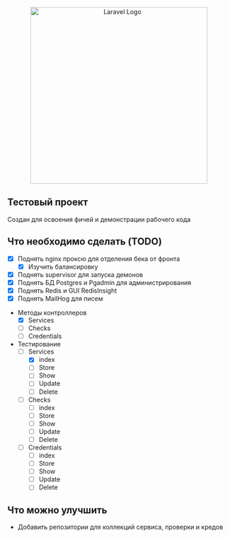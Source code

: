 <p align="center">
<img src="https://raw.githubusercontent.com/laravel/art/master/logo-lockup/5%20SVG/2%20CMYK/1%20Full%20Color/laravel-logolockup-cmyk-red.svg" width="400" alt="Laravel Logo">
</p>

## Тестовый проект

Создан для освоения фичей и демонстрации рабочего кода

## Что необходимо сделать (TODO)

- [x] Поднять nginx проксю для отделения бека от фронта
    - [x] Изучить балансировку
- [x] Поднять supervisor для запуска демонов
- [x] Поднять БД Postgres и Pgadmin для администрирования
- [x] Поднять Redis и GUI RedisInsight
- [x] Поднять MailHog для писем

- Методы контроллеров
    - [x] Services
    - [ ] Checks
    - [ ] Credentials
- Тестирование
    - [ ] Services
        - [x] index
        - [ ] Store
        - [ ] Show
        - [ ] Update
        - [ ] Delete
    - [ ] Checks
        - [ ] index
        - [ ] Store
        - [ ] Show
        - [ ] Update
        - [ ] Delete
    - [ ] Credentials
        - [ ] index
        - [ ] Store
        - [ ] Show
        - [ ] Update
        - [ ] Delete

## Что можно улучшить

- Добавить репозитории для коллекций сервиса, проверки и кредов

